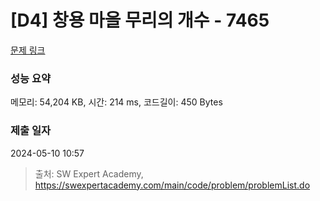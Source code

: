# [D4] 창용 마을 무리의 개수 - 7465 

[문제 링크](https://swexpertacademy.com/main/code/problem/problemDetail.do?contestProbId=AWngfZVa9XwDFAQU) 

### 성능 요약

메모리: 54,204 KB, 시간: 214 ms, 코드길이: 450 Bytes

### 제출 일자

2024-05-10 10:57



> 출처: SW Expert Academy, https://swexpertacademy.com/main/code/problem/problemList.do